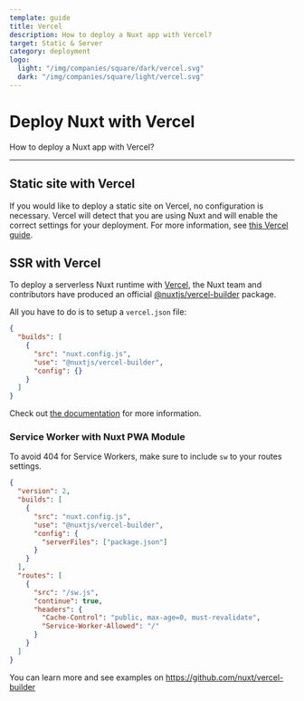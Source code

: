 ```yaml
---
template: guide
title: Vercel
description: How to deploy a Nuxt app with Vercel?
target: Static & Server
category: deployment
logo:
  light: "/img/companies/square/dark/vercel.svg"
  dark: "/img/companies/square/light/vercel.svg"
---
```

# Deploy Nuxt with Vercel

How to deploy a Nuxt app with Vercel?

---

## Static site with Vercel

If you would like to deploy a static site on Vercel, no configuration is necessary. Vercel will detect that you are using Nuxt and will enable the correct settings for your deployment. For more information, see [this Vercel guide](https://vercel.com/guides/deploying-nuxtjs-with-vercel).

## SSR with Vercel

To deploy a serverless Nuxt runtime with [Vercel](https://vercel.com), the Nuxt team and contributors have produced an official [@nuxtjs/vercel-builder](https://github.com/nuxt/vercel-builder) package.

All you have to do is to setup a `vercel.json` file:

```json
{
  "builds": [
    {
      "src": "nuxt.config.js",
      "use": "@nuxtjs/vercel-builder",
      "config": {}
    }
  ]
}
```

Check out [the documentation](https://github.com/nuxt/vercel-builder) for more information.

### Service Worker with Nuxt PWA Module

To avoid 404 for Service Workers, make sure to include `sw` to your routes settings.

```json
{
  "version": 2,
  "builds": [
    {
      "src": "nuxt.config.js",
      "use": "@nuxtjs/vercel-builder",
      "config": {
        "serverFiles": ["package.json"]
      }
    }
  ],
  "routes": [
    {
      "src": "/sw.js",
      "continue": true,
      "headers": {
        "Cache-Control": "public, max-age=0, must-revalidate",
        "Service-Worker-Allowed": "/"
      }
    }
  ]
}
```

You can learn more and see examples on https://github.com/nuxt/vercel-builder
